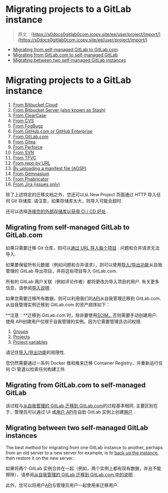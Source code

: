 # Migrating projects to a GitLab instance

> 原文：[https://s0docs0gitlab0com.icopy.site/ee/user/project/import/](https://s0docs0gitlab0com.icopy.site/ee/user/project/import/)

*   [Migrating from self-managed GitLab to GitLab.com](#migrating-from-self-managed-gitlab-to-gitlabcom)
*   [Migrating from GitLab.com to self-managed GitLab](#migrating-from-gitlabcom-to-self-managed-gitlab)
*   [Migrating between two self-managed GitLab instances](#migrating-between-two-self-managed-gitlab-instances)

# Migrating projects to a GitLab instance[](#migrating-projects-to-a-gitlab-instance "Permalink")

1.  [From Bitbucket Cloud](bitbucket.html)
2.  [From Bitbucket Server (also known as Stash)](bitbucket_server.html)
3.  [From ClearCase](clearcase.html)
4.  [From CVS](cvs.html)
5.  [From FogBugz](fogbugz.html)
6.  [From GitHub.com or GitHub Enterprise](github.html)
7.  [From GitLab.com](gitlab_com.html)
8.  [From Gitea](gitea.html)
9.  [From Perforce](perforce.html)
10.  [From SVN](svn.html)
11.  [From TFVC](tfvc.html)
12.  [From repo by URL](repo_by_url.html)
13.  [By uploading a manifest file (AOSP)](manifest.html)
14.  [From Gemnasium](gemnasium.html)
15.  [From Phabricator](phabricator.html)
16.  [From Jira (issues only)](jira.html)

除了上述特定的迁移文档之外，您还可以从 New Project 页面通过 HTTP 导入任何 Git 存储库. 请注意，如果存储库太大，则导入可能会超时.

还可以选择[连接您的外部存储库以获得 CI / CD 好处](../../../ci/ci_cd_for_external_repos/index.html) .

## Migrating from self-managed GitLab to GitLab.com[](#migrating-from-self-managed-gitlab-to-gitlabcom "Permalink")

如果只需要迁移 Git 仓库，则可以[通过 URL 导入每个项目](repo_by_url.html) . 问题和合并请求无法导入.

如果要保留所有元数据（例如问题和合并请求），则可以使用[导入/导出功能](../settings/import_export.html)从自我管理的 GitLab 导出项目，并将这些项目导入 GitLab.com.

所有的 GitLab 用户关联（例如评论作者）都将更改为导入项目的用户. 有关更多信息，请参阅[导入说明](../settings/import_export.html#important-notes) .

如果您需要迁移所有数据，则可以利用我们的[API](../../../api/README.html)从自我管理迁移到 GitLab.com. 从自我管理实例迁移到 GitLab.com 的资产顺序如下：

**注意：**迁移到 GitLab.com 时，除非要使用[SCIM，](../../../user/group/saml_sso/scim_setup.html)否则需要手动创建用户. 使用 API​​创建用户仅限于自我管理的实例，因为它需要管理员访问权限.

1.  [Groups](../../../api/groups.html)
2.  [Projects](../../../api/projects.html)
3.  [Project variables](../../../api/project_level_variables.html)

请记住[导入/导出功能](../settings/import_export.html#exported-contents)的局限性.

您仍然需要通过一系列 Docker 推和推来迁移 Container Registry，并重新运行任何 CI 管道以检索任何构建工件.

## Migrating from GitLab.com to self-managed GitLab[](#migrating-from-gitlabcom-to-self-managed-gitlab "Permalink")

该过程与[从自我管理的 GitLab 迁移到 GitLab.com](#migrating-from-self-managed-gitlab-to-gitlabcom)的过程基本相同. 主要区别在于，管理员可以通过 UI 或[用户 API](../../../api/users.html#user-creation)在自助 GitLab 实例上创建[用户](../../../api/users.html#user-creation) .

## Migrating between two self-managed GitLab instances[](#migrating-between-two-self-managed-gitlab-instances "Permalink")

The best method for migrating from one GitLab instance to another, perhaps from an old server to a new server for example, is to [back up the instance](../../../raketasks/backup_restore.html), then restore it on the new server.

如果将两个 GitLab 实例合并在一起（例如，两个实例上都有现有数据，并且不能擦除），请参阅[从自我管理的 GitLab 迁移到 GitLab.com 中的说明](#migrating-from-self-managed-gitlab-to-gitlabcom) .

此外，您可以将用户[API](../../../api/users.html)与管理员用户一起使用来迁移用户.